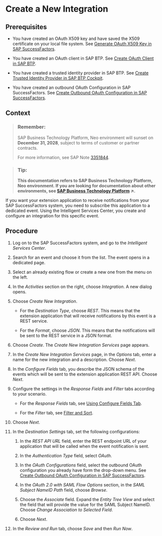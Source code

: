<!-- loio3abd9ceaa2a440119d044bf68f816596 -->

# Create a New Integration



<a name="loio3abd9ceaa2a440119d044bf68f816596__prereq_g2v_sny_kcb"/>

## Prerequisites

-   You have created an OAuth X509 key and have saved the X509 certificate on your local file system. See [Generate OAuth X509 Key in SAP SuccessFactors](generate-oauth-x509-key-in-sap-successfactors-f636503.md).

-   You have created an OAuth client in SAP BTP. See [Create OAuth Client in SAP BTP](create-oauth-client-in-sap-btp-67f43e2.md).

-   You have created a trusted identity provider in SAP BTP. See [Create Trusted Identity Provider in SAP BTP Cockpit](create-trusted-identity-provider-in-sap-btp-cockpit-83e5ad2.md).

-   You have created an outbound OAuth Configuration in SAP SuccessFactors. See [Create Outbound OAuth Configuration in SAP SuccessFactors](create-outbound-oauth-configuration-in-sap-successfactors-2fcdea4.md).




## Context

> ### Remember:  
> SAP Business Technology Platform, Neo environment will sunset on **December 31, 2028**, subject to terms of customer or partner contracts.
> 
> For more information, see SAP Note [3351844](https://me.sap.com/notes/3351844).

> ### Tip:  
> **This documentation refers to SAP Business Technology Platform, Neo environment. If you are looking for documentation about other environments, see [SAP Business Technology Platform](https://help.sap.com/viewer/65de2977205c403bbc107264b8eccf4b/Cloud/en-US/6a2c1ab5a31b4ed9a2ce17a5329e1dd8.html "SAP Business Technology Platform (SAP BTP) is an integrated offering comprised of the following technology portfolios: application development; process automation; integration; data, analytics, and enterprise planning; artificial intelligence. The platform offers users the ability to turn data into business value, compose end-to-end business processes, connect entire IT landscapes, and personalize, build and extend SAP applications. This reduces the overall total cost of ownership maintaining SAP landscapes and third-party software across end-to-end business processes.") :arrow_upper_right:.**

If you want your extension application to receive notifications from your SAP SuccessFactors system, you need to subscribe this application to a dedicated event. Using the Intelligent Services Center, you create and configure an integration for this specific event.



## Procedure

1.  Log on to the SAP SuccessFactors system, and go to the *Intelligent Services Center*.

2.  Search for an event and choose it from the list. The event opens in a dedicated page.

3.  Select an already existing flow or create a new one from the menu on the left.

4.  In the *Activities* section on the right, choose *Integration*. A new dialog opens.

5.  Choose *Create New Integration*.

    -   For the *Destination Type*, choose *REST*. This means that the extension application that will receive notifications by this event is a REST service.

    -   For the *Format*, choose *JSON*. This means that the notifications will be sent to the REST service in a JSON format.


6.  Choose *Create*. The *Create New Integration Services* page appears.

7.  In the *Create New Integration Services* page, in the *Options* tab, enter a name for the new integration and a description. Choose *Next*.

8.  In the *Configure Fields* tab, you describe the JSON schema of the events which will be sent to the extension application REST API. Choose *Next*.

9.  Configure the settings in the *Response Fields* and *Filter* tabs according to your scenario.

    -   For the *Response Fields* tab, see [Using Configure Fields Tab](https://help.sap.com/viewer/60ba370328e0485797adde67aee846a0/LATEST/en-US/441dd33bd9ff4facaa4ccd9d0970408e.html).

    -   For the *Filter* tab, see [Filter and Sort](https://help.sap.com/viewer/60ba370328e0485797adde67aee846a0/LATEST/en-US/e3d79b3999e84ee7aad3e4f243847d3b.html).


10. Choose *Next*.

11. In the *Destination Settings* tab, set the following configurations:

    1.  In the *REST API URL* field, enter the REST endpoint URL of your application that will be called when the event notification is sent.

    2.  In the *Authentication Type* field, select *OAuth*.
    3.  In the *OAuth Configurations* field, select the outbound OAuth configuration you already have form the drop-down menu. See [Create Outbound OAuth Configuration in SAP SuccessFactors](create-outbound-oauth-configuration-in-sap-successfactors-2fcdea4.md).
    4.  In the *OAuth 2.0 with SAML Flow Options* section, in the *SAML Subject NameID Path* field, choose *Browse*.

    5.  Choose the *Associatе* field. Expand the *Entity Tree View* and select the field that will provide the value for the SAML Subject NameID. Choose *Change Association to Selected Field*.

    6.  Choose *Next*.


12. In the *Review and Run* tab, choose *Save* and then *Run Now*.


